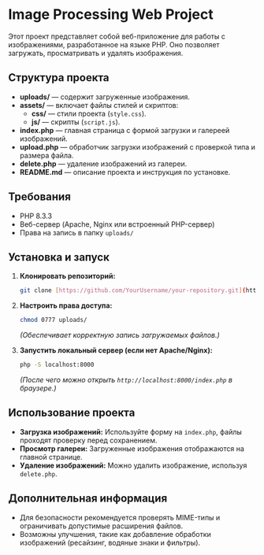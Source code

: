 # Image Processing Web Project

Этот проект представляет собой веб-приложение для работы с изображениями, разработанное на языке PHP. Оно позволяет загружать, просматривать и удалять изображения.

## Структура проекта

* **uploads/** — содержит загруженные изображения.
* **assets/** — включает файлы стилей и скриптов:
  * **css/** — стили проекта (`style.css`).
  * **js/** — скрипты (`script.js`).
* **index.php** — главная страница с формой загрузки и галереей изображений.
* **upload.php** — обработчик загрузки изображений с проверкой типа и размера файла.
* **delete.php** — удаление изображений из галереи.
* **README.md** — описание проекта и инструкция по установке.

## Требования

* PHP 8.3.3
* Веб-сервер (Apache, Nginx или встроенный PHP-сервер)
* Права на запись в папку `uploads/`

## Установка и запуск

1. **Клонировать репозиторий:**

   ```bash
   git clone [https://github.com/YourUsername/your-repository.git](https://github.com/NezoXMir/images-team-work.git)
   ```
   
2. **Настроить права доступа:**

   ```bash
   chmod 0777 uploads/
   ```

   *(Обеспечивает корректную запись загружаемых файлов.)*
3. **Запустить локальный сервер (если нет Apache/Nginx):**

   ```bash
   php -S localhost:8000
   ```

   *(После чего можно открыть `http://localhost:8000/index.php` в браузере.)*

## Использование проекта

* **Загрузка изображений:** Используйте форму на `index.php`, файлы проходят проверку перед сохранением.
* **Просмотр галереи:** Загруженные изображения отображаются на главной странице.
* **Удаление изображений:** Можно удалить изображение, используя `delete.php`.

## Дополнительная информация

* Для безопасности рекомендуется проверять MIME-типы и ограничивать допустимые расширения файлов.
* Возможны улучшения, такие как добавление обработки изображений (ресайзинг, водяные знаки и фильтры).


